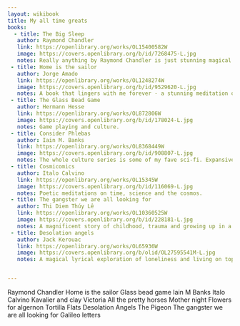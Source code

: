 ```yaml
---
layout: wikibook
title: My all time greats
books:
  - title: The Big Sleep
   author: Raymond Chandler
   link: https://openlibrary.org/works/OL15400582W
   image: https://covers.openlibrary.org/b/id/7268475-L.jpg
   notes: Really anything by Raymond Chandler is just stunning magical noir writing. Poetic and lyrical. Chess, whisky, dames and detectives.
 - title: Home is the sailor
   author: Jorge Amado
   link: https://openlibrary.org/works/OL1248274W
   image: https://covers.openlibrary.org/b/id/9529620-L.jpg   
   notes: A book that lingers with me forever - a stunning meditation on lying, identity and masculinity.
 - title: The Glass Bead Game
   author: Hermann Hesse
   link: https://openlibrary.org/works/OL872806W
   image: https://covers.openlibrary.org/b/id/178024-L.jpg
   notes: Game playing and culture.
 - title: Consider Phlebas
   author: Iain M. Banks
   link: https://openlibrary.org/works/OL8368449W
   image: https://covers.openlibrary.org/b/id/908807-L.jpg
   notes: The whole culture series is some of my fave sci-fi. Expansive world building but with amazing characters. Sci-fi that makes you think.
 - title: Cosmicomics
   author: Italo Calvino
   link: https://openlibrary.org/works/OL15345W
   image: https://covers.openlibrary.org/b/id/116069-L.jpg
   notes: Poetic meditations on time, science and the cosmos.
 - title: The gangster we are all looking for
   author: Thi Diem Thúy Lê
   link: https://openlibrary.org/works/OL10360525W
   image: https://covers.openlibrary.org/b/id/228181-L.jpg
   notes: A magnificent story of childhood, trauma and growing up in a foregin culture.
 - title: Desolation angels
   author: Jack Kerouac
   link: https://openlibrary.org/works/OL65936W
   image: https://covers.openlibrary.org/b/olid/OL27595541M-L.jpg
   notes: A magical lyrical exploration of loneliness and living on top of a mountain and jazz.


---
```


Raymond Chandler
Home is the sailor
Glass bead game
Iain M Banks
Italo Calvino
Kavalier and clay
Victoria
All the pretty horses
Mother night
Flowers for algernon
Tortilla Flats
Desolation Angels
The Pigeon
The gangster we are all looking for
Galileo letters

